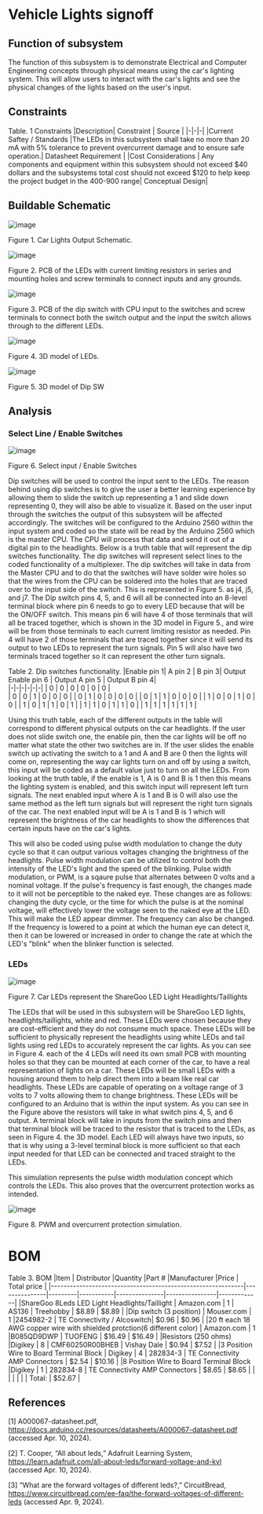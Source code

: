 # Vehicle Lights signoff
## Function of subsystem 
The function of this subsystem is to demonstrate Electrical and Computer Engineering concepts through physical means using the car's lighting system. This will allow users to interact with the car's lights and see the physical changes of the lights based on the user's input.  

## Constraints
Table. 1 Constraints
|Description| Constraint | Source |
|-|-|-|
|Current Saftey / Standards |The LEDs in this subsystem shall take no more than 20 mA with 5% tolerance to prevent overcurrent damage and to ensure safe operation.| Datasheet Requirement  |
|Cost Considerations | Any components and equipment within this subsystem should not exceed $40 dollars and the subsystems total cost should not exceed $120 to help keep the project budget in the 400-900 range| Conceptual Design| 





      
## Buildable Schematic
![image](https://github.com/user-attachments/assets/c47e4d78-0a15-4318-b494-09bd6bab0013)

Figure 1. Car Lights Output Schematic. 


![image](https://github.com/user-attachments/assets/b08d7794-4854-4fa5-bc48-4e394aca1a2e)


Figure 2. PCB of the LEDs with current limiting resistors in series and mounting holes and screw terminals to connect inputs and any grounds.

![image](https://github.com/user-attachments/assets/2ba29565-6127-4d34-94f4-e0f350534df3)

Figure 3. PCB of the dip switch with CPU input to the switches and screw terminals to connect both the switch output and the input the switch allows through to the different LEDs.


![image](https://github.com/user-attachments/assets/10809dc4-c311-4016-81f0-750288931a8e)


Figure 4. 3D model of LEDs.

![image](https://github.com/user-attachments/assets/57745358-546d-46a9-8ac4-165cf79125cd)


Figure 5. 3D model of Dip SW 

## Analysis 

### Select Line / Enable Switches
![image](https://github.com/user-attachments/assets/e414383f-0a64-4c0d-b218-7a5033957ce9)



Figure 6. Select input / Enable Switches

Dip switches will be used to control the input sent to the LEDs. The reason behind using dip switches is to give the user a better learning experience by allowing them to slide the switch up representing a 1 and slide down representing 0, they will also be able to visualize it. Based on the user input through the switches the output of this subsystem will be affected accordingly. The switches will be configured to the Arduino 2560 within the input system and coded so the state will be read by the Arduino 2560 which is the master CPU. The CPU will process that data and send it out of a digital pin to the headlights. Below is a truth table that will represent the dip switches functionality. The dip switches will represent select lines to the coded functionality of a multiplexer. The dip switches will take in data from the Master CPU and to do that the switches will have solder wire holes so that the wires from the CPU can be soldered into the holes that are traced over to the input side of the switch. This is represented in Figure 5. as j4, j5, and j7. The Dip switch pins 4, 5, and 6 will all be connected into an 8-level terminal block where pin 6 needs to go to every LED because that will be the ON/OFF switch. This means pin 6 will have 4 of those terminals that will all be traced together, which is shown in the 3D model in Figure 5., and wire will be from those terminals to each current limiting resistor as needed. Pin 4 will have 2 of those terminals that are traced together since it will send its output to two LEDs to represent the turn signals. Pin 5 will also have two terminals traced together so it can represent the other turn signals.

Table 2. Dip switches functionality. 
|Enable pin 1| A pin 2 | B pin 3| Output Enable pin 6 | Output A pin 5 | Output B pin 4|                                              
|-|-|-|-|-|-|
| 0 | 0 | 0 | 0 | 0 | 0 |                   
| 0 | 0 | 1 | 0 | 0 | 0 | 
| 0 | 1 | 0 | 0 | 0 | 0 | 
| 0 | 1 | 1 | 0 | 0 | 0 | 
| 1 | 0 | 0 | 1 | 0 | 0 | 
| 1 | 0 | 1 | 1 | 0 | 1 | 
| 1 | 1 | 0 | 1 | 1 | 0 | 
| 1 | 1 | 1 | 1 | 1 | 1 |

Using this truth table, each of the different outputs in the table will correspond to different physical outputs on the car headlights. If the user does not slide switch one, the enable pin, then the car lights will be off no matter what state the other two switches are in. If the user slides the enable switch up activating the switch to a 1 and A and B are 0 then the lights will come on, representing the way car lights turn on and off by using a switch, this input will be coded as a default value just to turn on all the LEDs. From looking at the truth table, if the enable is 1, A is 0 and B is 1 then this means the lighting system is enabled, and this switch input will represent left turn signals. The next enabled input where A is 1 and B is 0 will also use the same method as the left turn signals but will represent the right turn signals of the car. The next enabled input will be A is 1 and B is 1 which will represent the brightness of the car headlights to show the differences that certain inputs have on the car's lights. 

This will also be coded using pulse width modulation to change the duty cycle so that it can output various voltages changing the brightness of the headlights. Pulse width modulation can be utilized to control both the intensity of the LED's light and the speed of the blinking. Pulse width modulation, or PWM, is a sqaure pulse that alternates between 0 volts and a nominal voltage. If the pulse's frequency is fast enough, the changes made to it will not be perceptible to the naked eye. These changes are as follows: changing the duty cycle, or the time for which the pulse is at the nominal voltage, will effectively lower the voltage seen to the naked eye at the LED. This will make the LED appear dimmer. The frequency can also be changed. If the frequency is lowered to a point at which the human eye can detect it, then it can be lowered or increased in order to change the rate at which the LED's "blink" when the blinker function is selected.



### LEDs
![image](https://github.com/user-attachments/assets/14f8d1ab-3d57-4118-b6e1-5be83de74506)


Figure 7. Car LEDs represent the ShareGoo LED Light Headlights/Taillights

The LEDs that will be used in this subsystem will be ShareGoo LED lights, headlights/taillights, white and red. These LEDs were chosen because they are cost-efficient and they do not consume much space. These LEDs will be sufficient to physically represent the headlights using white LEDs and tail lights using red LEDs to accurately represent the car lights. As you can see in Figure 4. each of the 4 LEDs will need its own small PCB with mounting holes so that they can be mounted at each corner of the car, to have a real representation of lights on a car. These LEDs will be small LEDs with a housing around them to help direct them into a beam like real car headlights. These LEDs are capable of operating on a voltage range of 3 volts to 7 volts allowing them to change brightness. These LEDs will be configured to an Arduino that is within the input system. As you can see in the Figure above the resistors will take in what switch pins 4, 5, and 6 output. A terminal block will take in inputs from the switch pins and then that terminal block will be traced to the resistor that is traced to the LEDs,  as seen in Figure 4. the 3D model. Each LED will always have two inputs, so that is why using a 3-level terminal block is more sufficient so that each input needed for that LED can be connected and traced straight to the LEDs. 


This simulation represents the pulse width modulation concept which controls the LEDs. This also proves that the overcurrent protection works as intended. 

![image](https://github.com/user-attachments/assets/86fb9523-2334-4013-a515-9cbc753ebdab)

Figure 8. PWM and overcurrent protection simulation. 





# BOM 
Table 3. BOM
|Item                                                         |	Distributor	    |Quantity |Part #	|Manufacturer |Price 	| Total price   |
|-------------------------------------------------------------|---------------|---------|-----------|---------------|----------------|-------------|
|ShareGoo 8Leds LED Light Headlights/Taillight                             |	Amazon.com	| 1	| ‎AS136   | ‎Treehobby | $8.89	  | $8.89         |
|Dip switch  (3 position)                     |	Mouser.com 	| 1	     |2454982-2 | TE Connectivity / Alcoswitch| $0.96	  | $0.96         |
|20 ft each 18 AWG copper wire with shielded protction(6 different color)                | Amazon.com	| 1	  |B085QD9DWP  | TUOFENG  | $16.49	| $16.49        |
|Resistors (250 ohms)                                |Digikey	| 8	 | 	CMF60250R00BHEB | 	Vishay Dale    | $0.94 | $7.52       |
|3 Position Wire to Board Terminal Block 		     |      Digikey   |  4 |	282834-3   |  TE Connectivity AMP Connectors | $2.54 | $10.16 |
|8 Position Wire to Board Terminal Block		     |Digikey         |  1 |  	282834-8 |     TE Connectivity AMP Connectors     | $8.65 |	 $8.65 |
|		                                                          |         |   |   |         | Total:  |	$52.67     |

## References 

[1] A000067-datasheet.pdf, https://docs.arduino.cc/resources/datasheets/A000067-datasheet.pdf (accessed Apr. 10, 2024).   

[2] T. Cooper, “All about leds,” Adafruit Learning System, https://learn.adafruit.com/all-about-leds/forward-voltage-and-kvl (accessed Apr. 10, 2024). 

[3] “What are the forward voltages of different leds?,” CircuitBread, https://www.circuitbread.com/ee-faq/the-forward-voltages-of-different-leds (accessed Apr. 9, 2024). 

 
